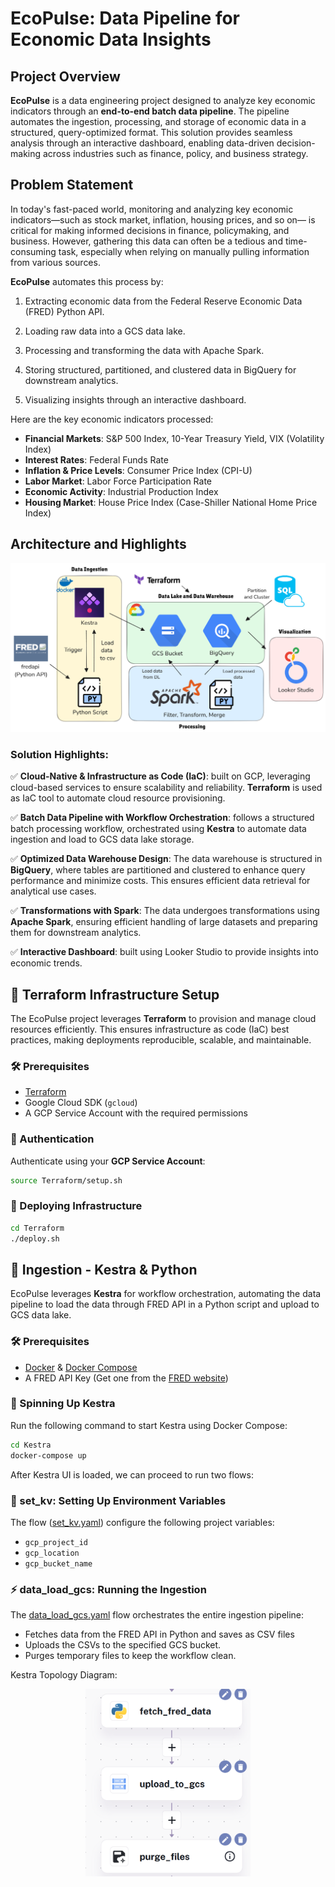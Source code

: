# EcoPulse: Data Pipeline for Economic Data Insights

## Project Overview

**EcoPulse** is a data engineering project designed to analyze key economic indicators through an **end-to-end batch data pipeline**. The pipeline automates the ingestion, processing, and storage of economic data in a structured, query-optimized format. This solution provides seamless analysis through an interactive dashboard, enabling data-driven decision-making across industries such as finance, policy, and business strategy.

## Problem Statement

In today's fast-paced world, monitoring and analyzing key economic indicators—such as stock market, inflation, housing prices, and so on— is critical for making informed decisions in finance, policymaking, and business. However, gathering this data can often be a tedious and time-consuming task, especially when relying on manually pulling information from various sources.

**EcoPulse** automates this process by:
1. Extracting economic data from the Federal Reserve Economic Data (FRED) Python API.

2. Loading raw data into a GCS data lake.

3. Processing and transforming the data with Apache Spark.

4. Storing structured, partitioned, and clustered data in BigQuery for downstream analytics.

5. Visualizing insights through an interactive dashboard.

Here are the key economic indicators processed:

- **Financial Markets**: S&P 500 Index, 10-Year Treasury Yield, VIX (Volatility Index)
- **Interest Rates**: Federal Funds Rate
- **Inflation & Price Levels**: Consumer Price Index (CPI-U)
- **Labor Market**: Labor Force Participation Rate
- **Economic Activity**: Industrial Production Index
- **Housing Market**: House Price Index (Case-Shiller National Home Price Index)

## Architecture and Highlights

![EcoPulse Architecture](images/EcoPulse_Architecture_png.png)

### Solution Highlights:

✅ **Cloud-Native & Infrastructure as Code (IaC)**: built on GCP, leveraging cloud-based services to ensure scalability and reliability. **Terraform** is used as IaC tool to automate cloud resource provisioning.

✅ **Batch Data Pipeline with Workflow Orchestration**: follows a structured batch processing workflow, orchestrated using **Kestra** to automate data ingestion and load to GCS data lake storage.

✅ **Optimized Data Warehouse Design**: The data warehouse is structured in **BigQuery**, where tables are partitioned and clustered to enhance query performance and minimize costs. This ensures efficient data retrieval for analytical use cases.

✅ **Transformations with Spark**: The data undergoes transformations using **Apache Spark**, ensuring efficient handling of large datasets and preparing them for downstream analytics.

✅ **Interactive Dashboard**: built using Looker Studio to provide insights into economic trends.


## 🚀 Terraform Infrastructure Setup

The EcoPulse project leverages **Terraform** to provision and manage cloud resources efficiently. This ensures infrastructure as code (IaC) best practices, making deployments reproducible, scalable, and maintainable.


### 🛠️ Prerequisites
- [Terraform](https://developer.hashicorp.com/terraform/downloads)
- Google Cloud SDK (`gcloud`)  
- A GCP Service Account with the required permissions  

### 🔑 Authentication
Authenticate using your **GCP Service Account**:
```bash
source Terraform/setup.sh
```

### 🚀 Deploying Infrastructure
```bash
cd Terraform
./deploy.sh
```

## 🔄 Ingestion - Kestra & Python

EcoPulse leverages **Kestra** for workflow orchestration, automating the data pipeline to load the data through FRED API in a Python script and upload to GCS data lake.

### 🛠️ Prerequisites
- [Docker](https://www.docker.com/products/docker-desktop/) & [Docker Compose](https://docs.docker.com/compose/install/)
- A FRED API Key (Get one from the [FRED website](https://fredaccount.stlouisfed.org/apikeys))

### 📌 Spinning Up Kestra
Run the following command to start Kestra using Docker Compose:

```bash
cd Kestra
docker-compose up
```
After Kestra UI is loaded, we can proceed to run two flows:

### 🔑 set_kv: Setting Up Environment Variables

The flow ([set_kv.yaml](Kestra/set_kv.yaml)) configure the following project variables:
- `gcp_project_id`
- `gcp_location`
- `gcp_bucket_name`

### ⚡ data_load_gcs: Running the Ingestion

The [data_load_gcs.yaml](Kestra/data_load_gcs.yaml) flow orchestrates the entire ingestion pipeline:

- Fetches data from the FRED API in Python and saves as CSV files
- Uploads the CSVs to the specified GCS bucket.
- Purges temporary files to keep the workflow clean.

Kestra Topology Diagram:
<p align="center"> <img src="images/Kestra Flow Diagram.png" height="300" />
</p>

